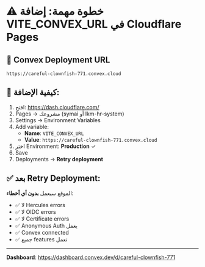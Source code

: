 # ⚠️ خطوة مهمة: إضافة VITE_CONVEX_URL في Cloudflare Pages

## 🔗 Convex Deployment URL

```
https://careful-clownfish-771.convex.cloud
```

## 📝 كيفية الإضافة:

1. افتح: https://dash.cloudflare.com/
2. Pages → مشروعك (symai أو lkm-hr-system)
3. Settings → Environment Variables
4. Add variable:
   - **Name**: `VITE_CONVEX_URL`
   - **Value**: `https://careful-clownfish-771.convex.cloud`
5. اختر Environment: **Production** ✓
6. Save
7. Deployments → **Retry deployment**

## ✅ بعد Retry Deployment:

الموقع سيعمل **بدون أي أخطاء**:
- ✅ لا Hercules errors
- ✅ لا OIDC errors
- ✅ لا Certificate errors
- ✅ Anonymous Auth يعمل
- ✅ Convex connected
- ✅ جميع features تعمل

---

**Dashboard**: https://dashboard.convex.dev/d/careful-clownfish-771

